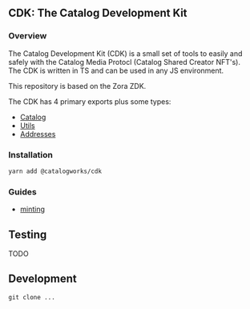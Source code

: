 ## CDK: The Catalog Development Kit


### Overview

The Catalog Development Kit (CDK) is a small set of tools to easily and safely with the Catalog Media Protocl (Catalog Shared Creator NFT's).  
The CDK is written in TS and can be used in any JS environment.

This repository is based on the Zora ZDK.

The CDK has 4 primary exports plus some types:

- [Catalog]()
- [Utils]()
- [Addresses]()


### Installation

```bash
yarn add @catalogworks/cdk
```

### Guides

- [minting]()



## Testing

TODO

## Development

`git clone ...`
